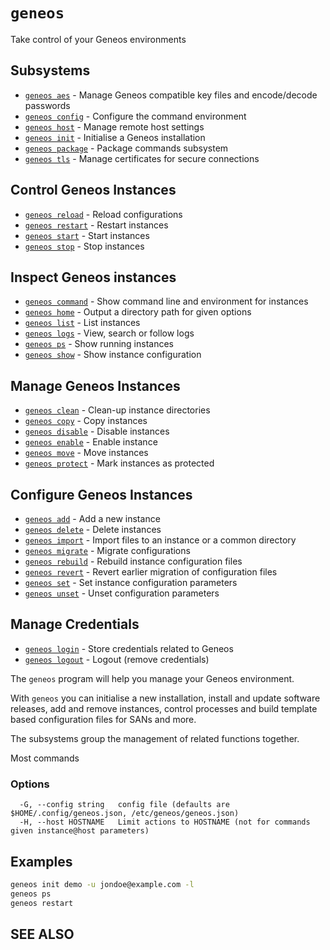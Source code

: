 # `geneos`

Take control of your Geneos environments

## Subsystems

* [`geneos aes`](geneos_aes.md)	 - Manage Geneos compatible key files and encode/decode passwords
* [`geneos config`](geneos_config.md)	 - Configure the command environment
* [`geneos host`](geneos_host.md)	 - Manage remote host settings
* [`geneos init`](geneos_init.md)	 - Initialise a Geneos installation
* [`geneos package`](geneos_package.md)	 - Package commands subsystem
* [`geneos tls`](geneos_tls.md)	 - Manage certificates for secure connections
## Control Geneos Instances

* [`geneos reload`](geneos_reload.md)	 - Reload configurations
* [`geneos restart`](geneos_restart.md)	 - Restart instances
* [`geneos start`](geneos_start.md)	 - Start instances
* [`geneos stop`](geneos_stop.md)	 - Stop instances
## Inspect Geneos instances

* [`geneos command`](geneos_command.md)	 - Show command line and environment for instances
* [`geneos home`](geneos_home.md)	 - Output a directory path for given options
* [`geneos list`](geneos_list.md)	 - List instances
* [`geneos logs`](geneos_logs.md)	 - View, search or follow logs
* [`geneos ps`](geneos_ps.md)	 - Show running instances
* [`geneos show`](geneos_show.md)	 - Show instance configuration
## Manage Geneos Instances

* [`geneos clean`](geneos_clean.md)	 - Clean-up instance directories
* [`geneos copy`](geneos_copy.md)	 - Copy instances
* [`geneos disable`](geneos_disable.md)	 - Disable instances
* [`geneos enable`](geneos_enable.md)	 - Enable instance
* [`geneos move`](geneos_move.md)	 - Move instances
* [`geneos protect`](geneos_protect.md)	 - Mark instances as protected
## Configure Geneos Instances

* [`geneos add`](geneos_add.md)	 - Add a new instance
* [`geneos delete`](geneos_delete.md)	 - Delete instances
* [`geneos import`](geneos_import.md)	 - Import files to an instance or a common directory
* [`geneos migrate`](geneos_migrate.md)	 - Migrate configurations
* [`geneos rebuild`](geneos_rebuild.md)	 - Rebuild instance configuration files
* [`geneos revert`](geneos_revert.md)	 - Revert earlier migration of configuration files
* [`geneos set`](geneos_set.md)	 - Set instance configuration parameters
* [`geneos unset`](geneos_unset.md)	 - Unset configuration parameters
## Manage Credentials

* [`geneos login`](geneos_login.md)	 - Store credentials related to Geneos
* [`geneos logout`](geneos_logout.md)	 - Logout (remove credentials)

The `geneos` program will help you manage your Geneos environment.


With `geneos` you can initialise a new installation, install and
update software releases, add and remove instances, control processes
and build template based configuration files for SANs and more.


The subsystems group the management of related functions together.

Most commands 

### Options

```text
  -G, --config string   config file (defaults are $HOME/.config/geneos.json, /etc/geneos/geneos.json)
  -H, --host HOSTNAME   Limit actions to HOSTNAME (not for commands given instance@host parameters)
```

## Examples

```bash
geneos init demo -u jondoe@example.com -l
geneos ps
geneos restart

```

## SEE ALSO

